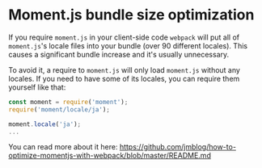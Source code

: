 # Moment.js bundle size optimization

If you require `moment.js` in your client-side code `webpack` will put all of `moment.js`'s locale files into your bundle (over 90 different locales). This causes a significant bundle increase and it's usually unnecessary.

To avoid it, a require to `moment.js` will only load `moment.js` without any locales. If you need to have some of its locales, you can require them yourself like that:

```js
const moment = require('moment');
require('moment/locale/ja');

moment.locale('ja');
...
```

You can read more about it here: https://github.com/jmblog/how-to-optimize-momentjs-with-webpack/blob/master/README.md
